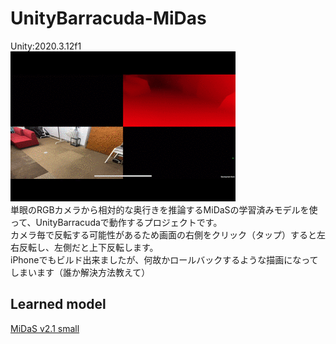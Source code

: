 # UnityBarracuda-MiDas
Unity:2020.3.12f1<br>
![Preview](Image/Preview.gif)<br>
単眼のRGBカメラから相対的な奥行きを推論するMiDaSの学習済みモデルを使って、UnityBarracudaで動作するプロジェクトです。<br>
カメラ毎で反転する可能性があるため画面の右側をクリック（タップ）すると左右反転し、左側だと上下反転します。<br>
iPhoneでもビルド出来ましたが、何故かロールバックするような描画になってしまいます（誰か解決方法教えて）<br>

## Learned model
[MiDaS v2.1 small](https://github.com/intel-isl/MiDaS/releases/tag/v2_1)
